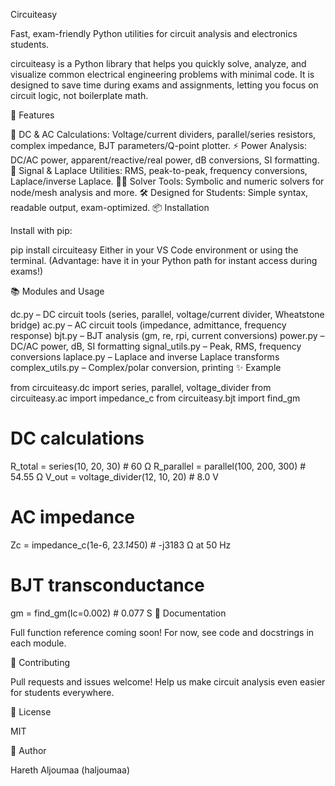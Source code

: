 Circuiteasy

Fast, exam-friendly Python utilities for circuit analysis and electronics students.

circuiteasy is a Python library that helps you quickly solve, analyze, and visualize common electrical engineering problems with minimal code.
It is designed to save time during exams and assignments, letting you focus on circuit logic, not boilerplate math.

🚀 Features

📏 DC & AC Calculations: Voltage/current dividers, parallel/series resistors, complex impedance, BJT parameters/Q-point plotter.
⚡ Power Analysis: DC/AC power, apparent/reactive/real power, dB conversions, SI formatting.
🔄 Signal & Laplace Utilities: RMS, peak-to-peak, frequency conversions, Laplace/inverse Laplace.
🧑‍🔬 Solver Tools: Symbolic and numeric solvers for node/mesh analysis and more.
🛠 Designed for Students: Simple syntax, readable output, exam-optimized.
📦 Installation

Install with pip:

pip install circuiteasy
Either in your VS Code environment or using the terminal.
(Advantage: have it in your Python path for instant access during exams!)

📚 Modules and Usage

dc.py – DC circuit tools (series, parallel, voltage/current divider, Wheatstone bridge)
ac.py – AC circuit tools (impedance, admittance, frequency response)
bjt.py – BJT analysis (gm, re, rpi, current conversions)
power.py – DC/AC power, dB, SI formatting
signal_utils.py – Peak, RMS, frequency conversions
laplace.py – Laplace and inverse Laplace transforms
complex_utils.py – Complex/polar conversion, printing
✨ Example

from circuiteasy.dc import series, parallel, voltage_divider
from circuiteasy.ac import impedance_c
from circuiteasy.bjt import find_gm

# DC calculations
R_total = series(10, 20, 30)           # 60 Ω
R_parallel = parallel(100, 200, 300)   # 54.55 Ω
V_out = voltage_divider(12, 10, 20)    # 8.0 V

# AC impedance
Zc = impedance_c(1e-6, 2*3.14*50)      # -j3183 Ω at 50 Hz

# BJT transconductance
gm = find_gm(Ic=0.002)                 # 0.077 S
📖 Documentation

Full function reference coming soon!
For now, see code and docstrings in each module.

🤝 Contributing

Pull requests and issues welcome!
Help us make circuit analysis even easier for students everywhere.

📄 License

MIT

👤 Author

Hareth Aljoumaa (haljoumaa)

